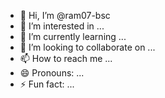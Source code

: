 - 👋 Hi, I’m @ram07-bsc
- 👀 I’m interested in ...
- 🌱 I’m currently learning ...
- 💞️ I’m looking to collaborate on ...
- 📫 How to reach me ...
- 😄 Pronouns: ...
- ⚡ Fun fact: ...

<!---
ram07-bsc/ram07-bsc is a ✨ special ✨ repository because its `README.md` (this file) appears on your GitHub profile.
You can click the Preview link to take a look at your changes.
--->
